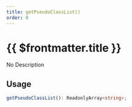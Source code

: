 ```yaml
---
title: getPseudoClassList()
order: 0
---
```


# {{ $frontmatter.title }}

No Description

## Usage

```ts
getPseudoClassList(): ReadonlyArray<string>;
```
